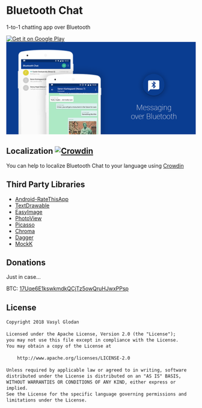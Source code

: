 # Bluetooth Chat

1-to-1 chatting app over Bluetooth

<a href="https://play.google.com/store/apps/details?id=com.glodanif.bluetoothchat">
    <img alt="Get it on Google Play"
        height="80"
        src="https://play.google.com/intl/en_us/badges/images/generic/en_badge_web_generic.png" />
</a>

<img src="graphics/featured.png"/>

Localization [![Crowdin](https://d322cqt584bo4o.cloudfront.net/bluetoothchat/localized.svg)](https://crowdin.com/project/bluetoothchat)
--------
You can help to localize Bluetooth Chat to your language using [Crowdin](https://crowdin.com/project/bluetoothchat)

Third Party Libraries
--------
* [Android-RateThisApp](https://github.com/kobakei/Android-RateThisApp)
* [TextDrawable](https://github.com/amulyakhare/TextDrawable)
* [EasyImage](https://github.com/jkwiecien/EasyImage)
* [PhotoView](https://github.com/chrisbanes/PhotoView)
* [Picasso](https://github.com/square/picasso)
* [Chroma](https://github.com/ItsPriyesh/chroma)
* [Dagger](https://github.com/google/dagger)
* [MockK](https://github.com/oleksiyp/mockk)

Donations
--------
Just in case...

BTC: [17Uqe6E1kswkmdkQCjTz5owQruHJwxPPsp](bitcoin:17Uqe6E1kswkmdkQCjTz5owQruHJwxPPsp)

License
--------
    Copyright 2018 Vasyl Glodan

    Licensed under the Apache License, Version 2.0 (the "License");
    you may not use this file except in compliance with the License.
    You may obtain a copy of the License at

        http://www.apache.org/licenses/LICENSE-2.0

    Unless required by applicable law or agreed to in writing, software
    distributed under the License is distributed on an "AS IS" BASIS,
    WITHOUT WARRANTIES OR CONDITIONS OF ANY KIND, either express or implied.
    See the License for the specific language governing permissions and
    limitations under the License.
